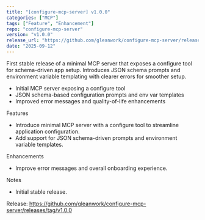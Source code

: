 ```yaml
---
title: "[configure-mcp-server] v1.0.0"
categories: ["MCP"]
tags: ["Feature", "Enhancement"]
repo: "configure-mcp-server"
version: "v1.0.0"
release_url: "https://github.com/gleanwork/configure-mcp-server/releases/tag/v1.0.0"
date: "2025-09-12"
---
```

First stable release of a minimal MCP server that exposes a configure tool for schema-driven app setup. Introduces JSON schema prompts and environment variable templating with clearer errors for smoother setup.

- Initial MCP server exposing a configure tool
- JSON schema-based configuration prompts and env var templates
- Improved error messages and quality-of-life enhancements

Features
- Introduce minimal MCP server with a configure tool to streamline application configuration.
- Add support for JSON schema-driven prompts and environment variable templates.

Enhancements
- Improve error messages and overall onboarding experience.

Notes
- Initial stable release.

Release: https://github.com/gleanwork/configure-mcp-server/releases/tag/v1.0.0
